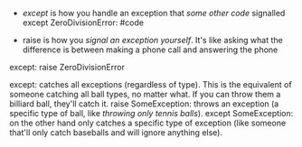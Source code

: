 - *except* is how you handle an exception that *some other code* signalled
except ZeroDivisionError:
  #code

- raise is how you *signal an exception yourself*. It's like asking what the difference is between making a phone call and answering the phone

except:
  raise ZeroDivisionError


except: catches all exceptions (regardless of type). This is the equivalent of someone catching all ball types, no matter what. If you can throw them a billiard ball, they'll catch it.
raise SomeException: throws an exception (a specific type of ball, like *throwing only tennis balls*).
except SomeException: on the other hand only catches a specific type of exception (like someone that'll only catch baseballs and will ignore anything else).
